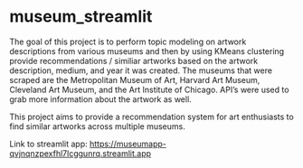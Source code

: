 # museum_streamlit
The goal of this project is to perform topic modeling on artwork descriptions from various museums and then by using KMeans clustering provide recommendations / similiar artworks based on the artwork description, medium, and year it was created. The museums that were scraped are the Metropolitan Museum of Art, Harvard Art Museum, Cleveland Art Museum, and the Art Institute of Chicago. API’s were used to grab more information about the artwork as well.

This project aims to provide a recommendation system for art enthusiasts to find similar artworks across multiple museums.

Link to streamlit app: https://museumapp-qvjnqnzpexfhl7lcggunrq.streamlit.app 
